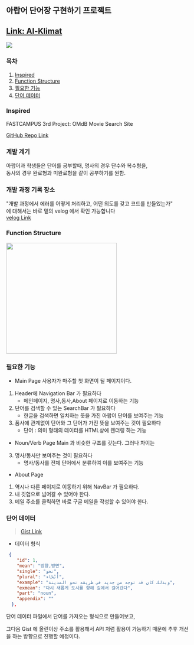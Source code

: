 ## 아랍어 단어장 구현하기 프로젝트

## [Link: Al-Klimat](https://my-ar-dict.vercel.app/#/)

![](https://velog.velcdn.com/images/false90/post/973404ff-5a83-4744-9df7-f76834a9361c/image.png)

### 목차
1. [Inspired](#inspired)
2. [Function Structure](#function-structure)
3. [필요한 기능](#필요한-기능)
4. [단어 데이터](#단어-데이터)


### Inspired
FASTCAMPUS 3rd Project: OMdB Movie Search Site


[GitHub Repo Link](https://github.com/Anas-wg/vanillaJS-movie-app)


### 계발 계기
아랍어과 학생들은 단어를 공부할때,
명사의 경우 단수와 복수형을,   
동사의 경우 완료형과 미완료형을 같이 공부하기를 원함.




### 개발 과정 기록 장소

"개발 과정에서 에러를 어떻게 처리하고,  어떤 의도를 갖고 코드를 만들었는가"   
에 대해서는 바로 밑의 velog 에서 확인 가능합니다  
[velog Link](https://velog.io/@false90)


### Function Structure

<img src ="https://velog.velcdn.com/images/false90/post/58cd23dc-1fd6-4f56-a131-2bf94b7b1541/image.jpeg" width= 300 height= 300>

### 필요한 기능
- Main Page
사용자가 마주할 첫 화면이 될 페이지이다.
1. Header에 Navigation Bar 가 필요하다
	- 메인페이지, 명사,동사,About 페이지로 이동하는 기능
2. 단어를 검색할 수 있는 SearchBar 가 필요하다
	- 한글을 검색하면 일치하는 뜻을 가진 아랍어 단어를 보여주는 기능
3. 품사에 관계없이 단어와 그 단어가 가진 뜻을 보여주는 것이 필요하다
	- 단어 : 의미 형태의 데이터를 HTML상에 렌더링 하는 기능
    
- Noun/Verb Page
Main 과 비슷한 구조를 갖는다.
그러나 차이는 
3. 명사/동사만 보여주는 것이 필요하다
	- 명사/동사를 전체 단어에서 분류하여 이를 보여주는 기능
    
- About Page
1. 역시나 다른 페이지로 이동하기 위해 NavBar 가 필요하다.
2. 내 깃헙으로 넘어갈 수 있어야 한다.
3. 메일 주소를 클릭하면 바로 구글 메일을 작성할 수 있어야 한다.

### 단어 데이터

> [Gist Link](https://gist.github.com/Anas-wg/e55fcb800ebf6c65dea8c92b14dd7521)

- 데이터 형식
```json
 {
    "id": 1,
    "mean": "방향,방면",
    "single": "نحو",
    "plural": "أَنْحَاء",
    "example": "وبذلك كان قد توجه من جديد في طريقه نحو المدينة",
    "exmean": "다시 새롭게 도시를 향해 길에서 걸어갔다",
    "part": "noun",
    "appendix": ""
  },
```
단어 데이터 파일에서 단어를 가져오는 형식으로 만들어보고,

그다음 Gist 에 올린이상 주소를 활용해서 API 처럼 활용이 가능하기 때문에
추후 개선을 하는 방향으로 진행할 예정이다.
